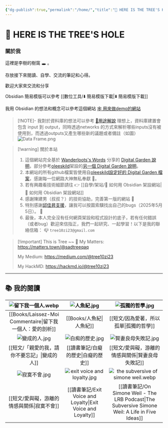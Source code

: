 ```yaml
---
{"dg-publish":true,"permalink":"/home/","title":"🌲 HERE IS THE TREE'S HOLE","tags":["DigitalGarden","obsidian","self_learing","website_design","gardenEntry"],"noteIcon":"3","created":"2025-05-04T16:52:57.499+08:00","updated":"2025-05-30T18:43:34.658+08:00"}
---
```



# 🌲 HERE IS THE TREE'S HOLE


### 關於我

這裡是李樹的樹窩 🕳️ 。

存放接下來閱讀、自學、交流的筆記和心得。

歡迎大家來交流和分享

Obsidian 簡易模版可以參考 [[數位工具/⬇️ 簡易模版下載\|⬇️ 簡易模版下載]]

我用 Obsidian 的想法和概念可以參考這個網站 [🕸️ 用來做demo的網站](https://dataframe-example.netlify.app)

> [!NOTE]- 我對於資料庫的想法可以參考 [🧪用途解說](https://dataframe-example.netlify.app/🧪%20用途解說/)
> 理想上，資料庫建置會包含 input 到 output，同時透過networks 的方式來解析哪些inputs沒有被使用到，而透過outputs又產生哪些新的議題或者備註（如圖）
> ![Data Frame.png](/img/user/img/Data%20Frame.png)


> [!warning] 關於本站
> 1. 這個網站完全基於 [Wanderloots's Words](https://wanderloots.xyz/) 分享的 [Digital Garden 說明](https://wanderloots.xyz/digital-garden/tutorials/how-to-publish-obsidian-notes-website-for-free-digital-garden-or-blog/)，部分參考[oleeskild](https://github.com/oleeskild/obsidian-digital-garden)架設的[另一個 Digital Garden 說明](https://dg-docs.ole.dev/)。 
> 2. 本網站的所有github檔案皆使用自[oleeskild設定好的 Digital Garden 檔案](https://github.com/oleeskild/digitalgarden)，感謝每一位網路大神無私奉獻 🙏。   
> 3. 若有興趣看技術細節請往 👉 [[自學/架站/🔖 如何用 Obsidian 架設網站\|🔖 如何用 Obsidian 架設網站]]
> 4. 感謝陳建男（叔叔？）的技術協助，完善第一版的網站 🥺
> 5. 特別感謝[邱佳昇支援](https://www.facebook.com/share/p/16YThn4q9h/)，讓我可以按圖索驥找出自己的bugs（2025年5月5日）。 🥳
> 6. 最後，本人完全沒有任何網頁架設和程式設計的底子，若有任何錯誤（或者bug）歡迎來信指正，我們一起研究、一起學習！以下是我的聯絡信箱：
>    📪 `tree10zi23@gmail.com`




> [!important] This is Tree ~~ 🎄
> My Matters: https://matters.town/@sadtreeqaq
> 
> My Medium: https://medium.com/@tree10zi23
> 
> My HackMD: https://hackmd.io/@tree10zi23


---

## 📚 我的閱讀



|            ![留下我一個人.webp](/img/user/img/%E7%95%99%E4%B8%8B%E6%88%91%E4%B8%80%E5%80%8B%E4%BA%BA.webp)            |          ![人魚紀.jpg](/img/user/img/%E4%BA%BA%E9%AD%9A%E7%B4%80.jpg)           |                                  ![孤獨的哲學.jpg](/img/user/img/%E5%AD%A4%E7%8D%A8%E7%9A%84%E5%93%B2%E5%AD%B8.jpg)                                   |
| :--------------------------------------: | :----------------------------------: | :------------------------------------------------------------------------------------: |
| [[Books/Laissez-Moi Commentaire\|留下我一個人：愛的剖析]] |               [[Books/人魚紀\|人魚紀]]                |                                  [[短文/因為愛著，所以孤單\|孤獨的哲學]]                                  |
|            ![變成的人.jpg](/img/user/img/%E8%AE%8A%E6%88%90%E7%9A%84%E4%BA%BA.jpg)            |         ![白痴的歷史.jpg](/img/user/img/%E7%99%BD%E7%97%B4%E7%9A%84%E6%AD%B7%E5%8F%B2.jpg)          |                                 ![賢妻良母失敗記.jpg](/img/user/img/%E8%B3%A2%E5%A6%BB%E8%89%AF%E6%AF%8D%E5%A4%B1%E6%95%97%E8%A8%98.jpg)                                  |
|         [[短文/「親愛的我，請你不要忘記」\|變成的人]]          |              [[讀書筆記/白癡的歷史\|白癡的歷史]]               |                               [[短文/愛與礙，游離的情感與關係\|賢妻良母失敗記]]                                |
|            ![寂寞不會.jpg](/img/user/img/%E5%AF%82%E5%AF%9E%E4%B8%8D%E6%9C%83.jpg)            | ![exit voice and loyalty.jpg](/img/user/img/exit%20voice%20and%20loyalty.jpg) |                      ![the subversive of simone weil.webp](/img/user/img/the%20subversive%20of%20simone%20weil.webp)                      |
|          [[短文/愛與礙，游離的情感與關係\|寂寞不會]]          |      [[讀書筆記/Exit Voice and Loyalty\|Exit Voice and Loyalty]]      | [[讀書筆記/On Simone Weil - The LRB Podcast\|The Subversive Simone Weil: A Life in Five Ideas]] |



